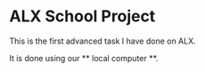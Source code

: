 # ALX School Project

This is the first advanced task I have done on ALX.


It is done using our ** local computer **.